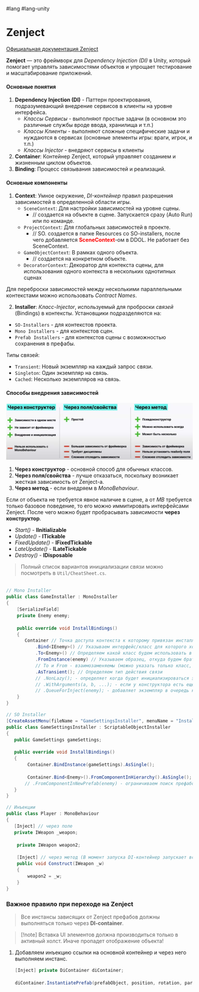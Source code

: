 #lang #lang-unity 

# Zenject
[Официальная документация Zenject](https://github.com/modesttree/Zenject)

**Zenject** — это фреймворк для *Dependency Injection (DI)* в Unity, который помогает управлять зависимостями объектов и упрощает тестирование и масштабирование приложений.

#### Основные понятия

1. **Dependency Injection (DI)** - Паттерн проектирования, подразумевающий внедрение сервисов в клиенты на уровне интерфейса.
	- *Классы Сервисы* - выполняют простые задачи (в основном это различные службы вроде ввода, хранилища и т.п.)
	- *Классы Клиенты* - выполняют сложные специфические задачи и нуждаются в сервисах (основные элементы игры: враги, игрок, и т.п.)
	- *Классы Injector* - внедряют сервисы в клиенты
2. **Container**: Контейнер Zenject, который управляет созданием и жизненным циклом объектов.
3. **Binding**: Процесс связывания зависимостей и реализаций.

#### Основные компоненты

1. **Context**:  Умное окружение, *DI-контейнер* правил разрешения зависимостей в определенной области игры.
   - `SceneContext`: Для настройки зависимостей на уровне сцены. 
	   - // создается на объекте в сцене. Запускается сразу (Auto Run) или по команде.
   - `ProjectContext`: Для глобальных зависимостей в проекте. 
	   - // SO. создается в папке Resources со SO-installers, после чего добавляется **<font color="#ff0000">SceneContext</font>**-ом в DDOL. Не работает без SceneContext.
   - `GameObjectContext`: В рамках одного объекта. 
	   - // создается на конкретном объекте.
   - `DecoratorContext`: Декоратор для контекста сцены, для использования одного контекста в нескольких однотипных сценах

Для переброски зависимостей между несколькими параллельными контекстами можно использовать *Contract Names*.


2. **Installer**: *Класс-Injector*, используемый для проброски *связей* (Bindings) в контексты. 
Установщики подразделяются на:
- `SO-Installers` - для контекстов проекта.
- `Mono Installers` - для контекстов сцен.
- `Prefab Installers` - для контекстов сцены с возможностью сохранения в префабы.

Типы связей:
   - `Transient`: Новый экземпляр на каждый запрос связи.
   - `Singleton`: Один экземпляр на связь.
   - `Cached`: Несколько экземпляров на связь.

#### Способы внедрения зависимостей

![|700](heap/_files/Unity/Pasted%20image%2020240821193837.png)
1. **Через конструктор** - основной способ для обычных классов.
2. **Через поля/свойства** - лучше отказаться, поскольку возникает жесткая зависимость от Zenject-а.
3. **Через метод** - если внедряем в *MonoBehaviour*.

Если от объекта не требуется явное наличие в сцене, а от *MB*  требуется только базовое поведение, то его можно иммитировать интерфейсами Zenject.
После чего можно будет пробрасывать зависимости **через конструктор**.

- *Start()* - **IInitializable**
- *Update()* - **ITickable**
- *FixedUpdate()* - **IFixedTickable**
- *LateUpdate()* - **ILateTickable**
- *Destroy()* - **IDisposable**


> Полный список вариантов инициализации связи можно посмотреть в `Util/CheatSheet.cs`.

```csharp

// Mono Installer
public class GameInstaller : MonoInstaller
{
	[SerializeField]
	private Enemy enemy;
	
	public override void InstallBindings()
	{
	   Container // Точка доступа контекста к которому привязан инсталлер
		   .Bind<IEnemy>() // Указываем интерфейс/класс для которого хотим задать реализацию в рамках контекста.
		   .To<Enemy>() // Определяем какой класс будем использовать в качестве реализации интерфейса
		   .FromInstance(enemy) // Указываем образец, откуда будем брать зависимости при создании экземпляров
		   // To и From - взаимозаменяемы (можно указать только класс, только шаблон, или и то и другое).
		   .AsTransient(); // Определяем тип действия связи
		   // .NonLazy(); - определяет когда будет инициализироваться экземпляр (по-умолчанию при первом запросе, с NonLazy - сразу при запуске контекста с инсталлерами)
		   // .WithArguments(a, b, ...); - если у конструктора есть еще аргументы, которых нет ни в одном контексте.
		   // .QueueForInject(enemy); - добавляет экземпляр в очередь на немедленную привязку ко всем точкам инъекции, без необходимости запроса с их стороны. (дополняет собой NonLazy, который отвечает только за инициализацию самого экземпляра)
	}
}
```

```csharp
// SO Installer
[CreateAssetMenu(fileName = "GameSettingsInstaller", menuName = "Installers/GameSettingsInstaller")]
public class GameSettingsInstaller : ScriptableObjectInstaller
{
   public GameSettings gameSettings;

   public override void InstallBindings()
   {
		Container.BindInstance(gameSettings).AsSingle();

		Container.Bind<Enemy>().FromComponentInHierarchy().AsSingle(); // FCIH - ищет экземпляр среди всех объектов в пределах контекста инсталлера
	   // .FromComponentInNewPrefab(enemy) - ограничиваем поиск префабом частью которого является enemy
   }
}
```

```csharp
// Инъекции
public class Player : MonoBehaviour
{
   [Inject] // через поле
   private IWeapon _weapon;

	private IWeapon weapon2;

	[Inject] // через метод (В момент запуска DI-контейнер запускает все методы инъекций которые может найти)
	public void Construct(IWeapon _w)
	{
		weapon2 = _w;
	}
}


```

### Важное правило при переходе на Zenject

> Все инстансы зависящих от Zenject префабов должны выполняться только через **DI-container**.

> [!note]  Вставка UI элементов должна производиться только в активный холст. Иначе пропадет отображение объекта!

1. Добавляем инъекцию ссылки на основной контейнер и через него выполняем инстанс.
	```csharp
	[Inject] private DiContainer diContainer;

	diContainer.InstantiatePrefab(prefabObject, position, rotation, parent);
	```

